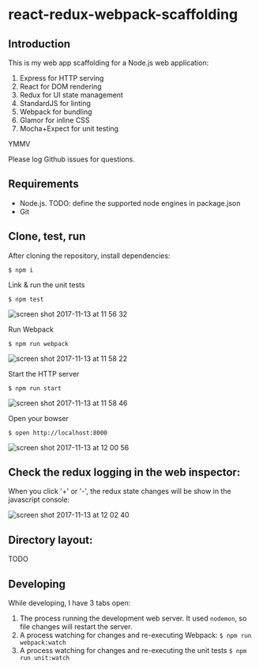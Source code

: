 # react-redux-webpack-scaffolding

## Introduction

This is my web app scaffolding for a Node.js web application:

  1. Express for HTTP serving
  1. React for DOM rendering
  1. Redux for UI state management
  1. StandardJS for linting
  1. Webpack for bundling
  1. Glamor for inline CSS
  1. Mocha+Expect for unit testing

YMMV

Please log Github issues for questions.

## Requirements

- Node.js. TODO: define the supported node engines in package.json
- Git

## Clone, test, run

After cloning the repository, install dependencies:

    $ npm i

Link & run the unit tests

    $ npm test

![screen shot 2017-11-13 at 11 56 32](https://user-images.githubusercontent.com/57994/32719750-18c9a4b2-c86a-11e7-92f5-2fa33c5d9a80.png)

Run Webpack

    $ npm run webpack

![screen shot 2017-11-13 at 11 58 22](https://user-images.githubusercontent.com/57994/32719756-1c315ef6-c86a-11e7-89a9-0e69a12cbe72.png)


Start the HTTP server

    $ npm run start

![screen shot 2017-11-13 at 11 58 46](https://user-images.githubusercontent.com/57994/32719763-1fa44b84-c86a-11e7-8167-17df4668b35c.png)

Open your bowser

    $ open http://localhost:8000

![screen shot 2017-11-13 at 12 00 56](https://user-images.githubusercontent.com/57994/32719834-57a169d6-c86a-11e7-979e-72a0cfe4dd39.png)

## Check the redux logging in the web inspector:

When you click '+' or '-', the redux state changes will be show in the javascript console:

![screen shot 2017-11-13 at 12 02 40](https://user-images.githubusercontent.com/57994/32719925-a30c50e8-c86a-11e7-8aa6-872c8503c1f0.png)

## Directory layout:

TODO

## Developing

While developing, I have 3 tabs open:

 1. The process running the development web server. It used ```nodemon```, so file changes will restart the server.
 1. A process watching for changes and re-executing Webpack: ```$ npm run webpack:watch```
 1. A process watching for changes and re-executing the unit tests ```$ npm run unit:watch```
